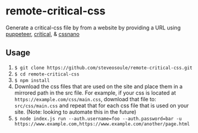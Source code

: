 # remote-critical-css

Generate a critical-css file by from a website by providing a URL using [puppeteer](https://www.npmjs.com/package/puppeteer), [critical](https://www.npmjs.com/package/critical), & [cssnano](https://www.npmjs.com/package/cssnano)

## Usage

1. `$ git clone https://github.com/steveosoule/remote-critical-css.git`
2. `$ cd remote-critical-css`
3. `$ npm install`
4. Download the css files that are used on the site and place them in a mirrored path in the src file. For example, if your css is located at `https://example.com/css/main.css`, download that file to: `src/css/main.css` and repeat that for each css file that is used on your site. (Note: looking to automate this in the future)
5. `$ node index.js run --auth.username=foo --auth.password=bar -u https://www.example.com,https://www.example.com/another/page.html`